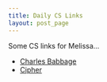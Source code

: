 ```yaml
---
title: Daily CS Links
layout: post_page
---
```


Some CS links for Melissa...


  * [Charles Babbage](https://en.wikipedia.org/wiki/Charles_Babbage)
  * [Cipher](https://en.wikipedia.org/wiki/Cipher)
